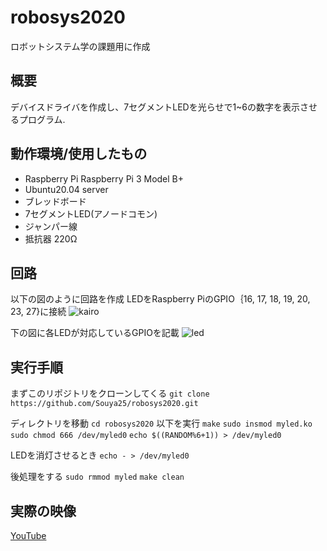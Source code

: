 # robosys2020
ロボットシステム学の課題用に作成
## 概要
デバイスドライバを作成し、7セグメントLEDを光らせで1~6の数字を表示させるプログラム.

## 動作環境/使用したもの
- Raspberry Pi Raspberry Pi 3 Model B+
- Ubuntu20.04 server
- ブレッドボード
- 7セグメントLED(アノードコモン)
- ジャンパー線
- 抵抗器 220Ω

## 回路
以下の図のように回路を作成
LEDをRaspberry PiのGPIO｛16, 17, 18, 19, 20, 23, 27}に接続
![kairo](https://user-images.githubusercontent.com/55970079/101341242-21fe6e00-38c4-11eb-982f-6afa25a7af5c.jpg)

下の図に各LEDが対応しているGPIOを記載
![led](https://user-images.githubusercontent.com/55970079/101341014-d21fa700-38c3-11eb-91e5-9836f4f9fdfb.png)

## 実行手順
まずこのリポジトリをクローンしてくる
`git clone https://github.com/Souya25/robosys2020.git`

ディレクトリを移動
`cd robosys2020`
以下を実行
`make`
`sudo insmod myled.ko`
`sudo chmod 666 /dev/myled0`
`echo $((RANDOM%6+1)) > /dev/myled0`

LEDを消灯させるとき
`echo - > /dev/myled0`

後処理をする
`sudo rmmod myled`
`make clean`

## 実際の映像
[YouTube](https://www.youtube.com/watch?v=YTrZ0EsbJqY&feature=youtu.be)

